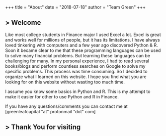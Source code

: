 +++
title = "About"
date = "2018-07-18"
author = "Team Green"
+++

<h2>> Welcome<span class="logo__cursor" style="width: 3px; height: 1.625rem;"></span></h2>

Like most college students in Finance major I used Excel a lot. Excel is great and works well for millions of people, but it has its limitations. I have always loved tinkering with computers and a few year ago discovered Python & R. Soon it became clear to me that these programming languages can be used to solve many financial problems. But learning these languages can be challenging for many. In my personal experience, I had to read several books/blogs and perform countless searches on Google to solve my specific problems. This process was time consuming. So I decided to organize what I learned on this website. I hope you find what you are looking for on this website without wasting too much time.

I assume you know some basics in Python and R. This is my attempt to make it easier for other to use Python and R in Finance.

If you have any questions/comments you can contact me at [greenleafcapital "at" protonmail "dot" com]


<h2>> Thank You for visiting<span class="logo__cursor" style="width: 3px; height: 1.625rem;"></span></h2>